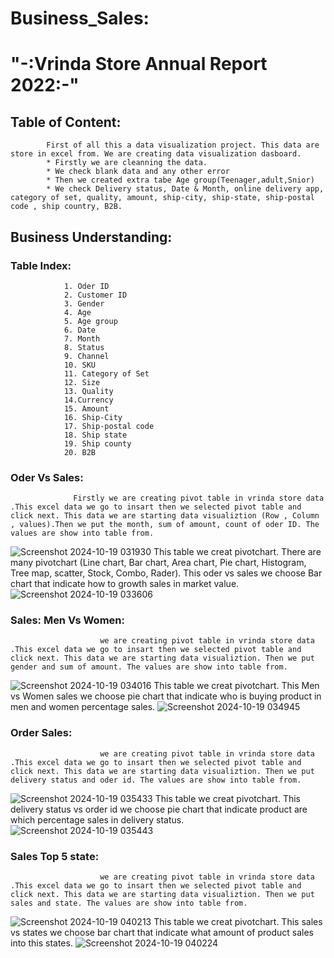 # Business_Sales:
# "-:Vrinda Store Annual Report 2022:-"
## Table of Content:
            First of all this a data visualization project. This data are store in excel from. We are creating data visualization dasboard. 
            * Firstly we are cleanning the data.
            * We check blank data and any other error
            * Then we created extra tabe Age group(Teenager,adult,Snior)
            * We check Delivery status, Date & Month, online delivery app, category of set, quality, amount, ship-city, ship-state, ship-postal code , ship country, B2B.
## Business Understanding:
### Table Index:
                1. Oder ID
                2. Customer ID
                3. Gender
                4. Age
                5. Age group
                6. Date
                7. Month
                8. Status
                9. Channel
                10. SKU
                11. Category of Set
                12. Size
                13. Quality
                14.Currency
                15. Amount
                16. Ship-City
                17. Ship-postal code
                18. Ship state
                19. Ship county
                20. B2B
### Oder Vs Sales:
                  Firstly we are creating pivot table in vrinda store data .This excel data we go to insart then we selected pivot table and click next. This data we are starting data visualiztion (Row , Column , values).Then we put the month, sum of amount, count of oder ID. The values are show into table from.
![Screenshot 2024-10-19 031930](https://github.com/user-attachments/assets/59faee93-871d-4ffc-8985-2a34fb2867e4)
This table we creat pivotchart. There are many pivotchart (Line chart, Bar chart, Area chart, Pie chart, Histogram, Tree map, scatter, Stock, Combo, Rader). This oder vs sales we choose Bar chart that indicate how to growth sales in market value.
![Screenshot 2024-10-19 033606](https://github.com/user-attachments/assets/0eedfd2f-c6a2-4506-88a3-6a4b09b553a4)
### Sales: Men Vs Women:
                        we are creating pivot table in vrinda store data .This excel data we go to insart then we selected pivot table and click next. This data we are starting data visualiztion. Then we put gender and sum of amount. The values are show into table from.
![Screenshot 2024-10-19 034016](https://github.com/user-attachments/assets/b4d8a989-e7d2-47ba-bbb0-957781b5ae2f)
This table we creat pivotchart. This Men vs Women sales we choose pie chart that indicate who is buying product in  men and women percentage sales.
![Screenshot 2024-10-19 034945](https://github.com/user-attachments/assets/1cd99fae-91e1-4639-a8d8-0f02964bcaeb)
### Order Sales:
                        we are creating pivot table in vrinda store data .This excel data we go to insart then we selected pivot table and click next. This data we are starting data visualiztion. Then we put delivery status and oder id. The values are show into table from.
![Screenshot 2024-10-19 035433](https://github.com/user-attachments/assets/055e16ab-a2f8-4768-8a26-bdeff68f44dd)
This table we creat pivotchart. This delivery status vs order id we choose pie chart that indicate product are which percentage sales in delivery status.                        
![Screenshot 2024-10-19 035443](https://github.com/user-attachments/assets/8d5a22ef-c48f-44bf-8953-206a0d14d653)
### Sales Top 5 state:
                        we are creating pivot table in vrinda store data .This excel data we go to insart then we selected pivot table and click next. This data we are starting data visualiztion. Then we put sales and state. The values are show into table from.
![Screenshot 2024-10-19 040213](https://github.com/user-attachments/assets/39b462fb-ff69-47d3-9e8f-12cd53e96bae)
This table we creat pivotchart. This sales vs states we choose bar chart that indicate what amount of product sales into this states.
![Screenshot 2024-10-19 040224](https://github.com/user-attachments/assets/9df4a255-f18b-47a9-84dc-b0b79021187c)





                  

